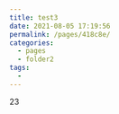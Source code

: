 ```yaml
---
title: test3
date: 2021-08-05 17:19:56
permalink: /pages/418c8e/
categories:
  - pages
  - folder2
tags:
  - 
---
```

23